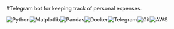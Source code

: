 #Telegram bot for keeping track of personal expenses.

[](/bot.gif)

![Python](https://img.shields.io/badge/python-3670A0?style=for-the-badge&logo=python&logoColor=ffdd54)![Matplotlib](https://img.shields.io/badge/Matplotlib-%23ffffff.svg?style=for-the-badge&logo=Matplotlib&logoColor=black)![Pandas](https://img.shields.io/badge/pandas-%23150458.svg?style=for-the-badge&logo=pandas&logoColor=white)![Docker](https://img.shields.io/badge/docker-%230db7ed.svg?style=for-the-badge&logo=docker&logoColor=white)![Telegram](https://img.shields.io/badge/Telegram-2CA5E0?style=for-the-badge&logo=telegram&logoColor=white)![Git](https://img.shields.io/badge/git-%23F05033.svg?style=for-the-badge&logo=git&logoColor=white)![AWS](https://img.shields.io/badge/AWS-%23FF9900.svg?style=for-the-badge&logo=amazon-aws&logoColor=white)